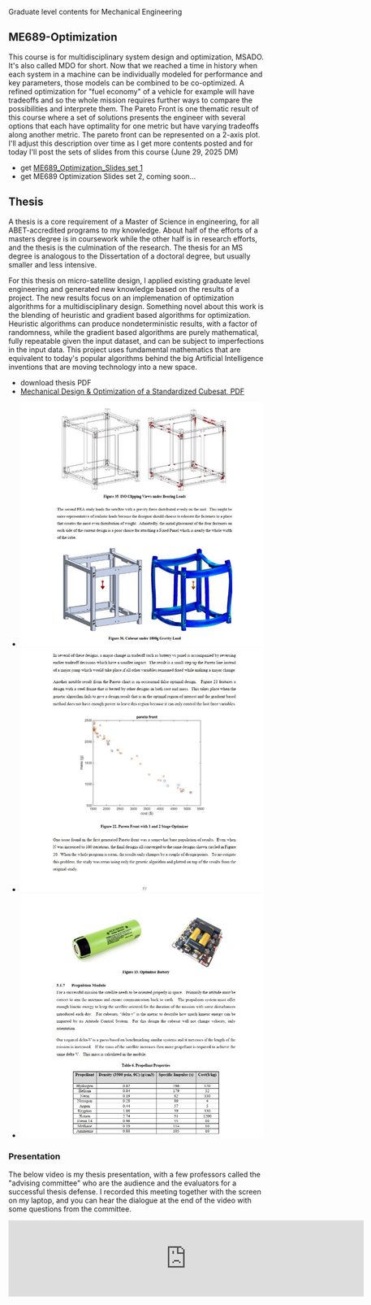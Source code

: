 Graduate level contents for Mechanical Engineering

## ME689-Optimization

This course is for multidisciplinary system design and optimization, MSADO.  It's also called MDO for short.  Now that we reached a time in history when each system in a machine can be individually modeled for performance and key parameters, those models can be combined to be co-optimized.  A refined optimization for "fuel economy" of a vehicle for example will have tradeoffs and so the whole mission requires further ways to compare the possibilities and interprete them.  The Pareto Front is one thematic result of this course where a set of solutions presents the engineer with several options that each have optimality for one metric but have varying tradeoffs along another metric.  The pareto front can be represented on a 2-axis plot.   I'll adjust this description over time as I get more contents posted and for today I'll post the sets of slides from this course (June 29, 2025 DM)

* get [ME689_Optimization_Slides set 1](https://raw.githubusercontent.com/dmalawey/openME/main/docs/ME689_Lectures_L1-9.pdf)
* get ME689 Optimization Slides set 2, coming soon...

## Thesis
A thesis is a core requirement of a Master of Science in engineering, for all ABET-accredited programs to my knowledge.  About half of the efforts of a masters degree is in coursework while the other half is in research efforts, and the thesis is the culmination of the research. The thesis for an MS degree is analogous to the Dissertation of a doctoral degree, but usually smaller and less intensive.

For this thesis on micro-satellite design, I applied existing graduate level engineering and generated new knowledge based on the results of a project.  The new results focus on an implemenation of optimization algorithms for a multidisciplinary design.  Something novel about this work is the blending of heuristic and gradient based algorithms for optimization.  Heuristic algorithms can produce nondeterministic results, with a factor of randomness, while the gradient based algorithms are purely mathematical, fully repeatable given the input dataset, and can be subject to imperfections in the input data.  This project uses fundamental mathematics that are equivalent to today's popular algorithms behind the big Artificial Intelligence inventions that are moving technology into a new space.

* download thesis PDF
* [Mechanical Design & Optimization of a Standardized Cubesat, PDF](https://raw.githubusercontent.com/dmalawey/openME/main/docs/thesis_malawey_2016.05.pdf)

- ![img_thesis1.jpg](img/img_thesis1.jpg)
- ![img_thesis2.jpg](img/img_thesis2.jpg)
- ![img_thesis3.jpg](img/img_thesis3.jpg)

### Presentation
The below video is my thesis presentation, with a few professors called the "advising committee" who are the audience and the evaluators for a successful thesis defense.  I recorded this meeting together with the screen on my laptop, and you can hear the dialogue at the end of the video with some questions from the committee.

<iframe width="700" src="https://www.youtube.com/embed/XbSdwpLa4j4?si=Zgwt0q-5nCF2nQpp" title="YouTube video player" frameborder="0" allow="accelerometer; autoplay; clipboard-write; encrypted-media; gyroscope; picture-in-picture; web-share" referrerpolicy="strict-origin-when-cross-origin" allowfullscreen></iframe>
